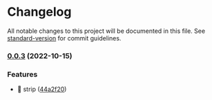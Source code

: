 # Changelog

All notable changes to this project will be documented in this file. See [standard-version](https://github.com/conventional-changelog/standard-version) for commit guidelines.

### [0.0.3](https://github.com/Torimune29/rust-project-template/compare/v0.0.2...v0.0.3) (2022-10-15)


### Features

* 🎸 strip ([44a2f20](https://github.com/Torimune29/rust-project-template/commit/44a2f20f7e19eed1b7be3fe5dc5a3f9b8e5ea02e))
